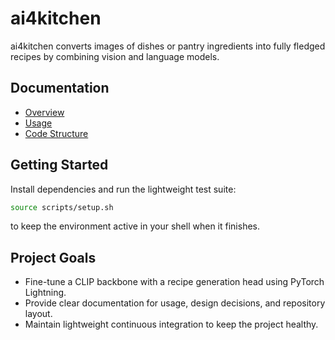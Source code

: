 # ai4kitchen

ai4kitchen converts images of dishes or pantry ingredients into fully fledged
recipes by combining vision and language models.

## Documentation

- [Overview](docs/overview.md)
- [Usage](docs/usage.md)
- [Code Structure](docs/structure.md)

## Getting Started

Install dependencies and run the lightweight test suite:

```bash
source scripts/setup.sh 
```
to keep the environment active in your shell when it finishes.

## Project Goals

- Fine-tune a CLIP backbone with a recipe generation head using PyTorch
  Lightning.
- Provide clear documentation for usage, design decisions, and repository
  layout.
- Maintain lightweight continuous integration to keep the project healthy.
